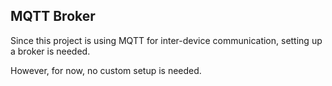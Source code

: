 ## MQTT Broker

Since this project is using MQTT for inter-device communication, setting up a broker is needed.

However, for now, no custom setup is needed.

